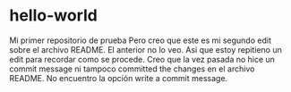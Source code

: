 # hello-world
Mi primer repositorio de prueba
Pero creo que este es mi segundo edit sobre el archivo README. El anterior no lo veo. Asi que estoy repitieno un edit para recordar como se procede.
Creo que la vez pasada no hice un commit message ni tampoco committed the changes en el archivo README.
No encuentro la opción write a commit message.
